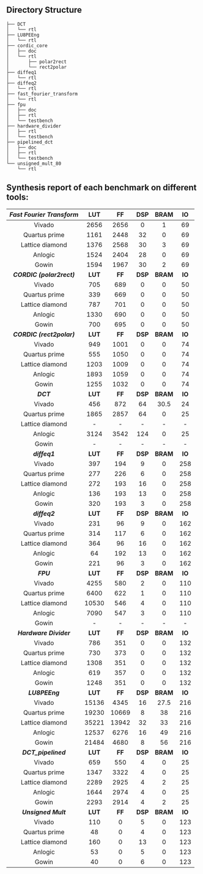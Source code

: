 ## Directory Structure


    ├── DCT
    │   └── rtl
    ├── LU8PEEng
    │   └── rtl
    ├── cordic_core
    │   ├── doc
    │   └── rtl
    │       ├── polar2rect
    │       └── rect2polar
    ├── diffeq1
    │   └── rtl
    ├── diffeq2
    │   └── rtl
    ├── fast_fourier_transform
    │   └── rtl
    ├── fpu
    │   ├── doc
    │   ├── rtl
    │   └── testbench
    ├── hardware_divider
    │   ├── rtl
    │   └── testbench
    ├── pipelined_dct
    │   ├── doc
    │   ├── rtl
    │   └── testbench
    └── unsigned_mult_80
        └── rtl

## Synthesis report of each benchmark on different tools:

|_Fast Fourier Transform_|LUT|FF|DSP|BRAM|IO|
|:---:|:---:|:---:|:---:|:---:|:---:|
|Vivado|2656|2656|0|1|69|
|Quartus prime|1161|2448|32|0|69|
|Lattice diamond|1376|2568|30|3|69|
|Anlogic|1524|2404|28|0|69|
|Gowin|1594|1967|30|2|69|
|**_CORDIC (polar2rect)_**|**LUT**|**FF**|**DSP**|**BRAM**|**IO**|
|Vivado|705|689|0|0|50|
|Quartus prime|339|669|0|0|50|
|Lattice diamond|787|701|0|0|50|
|Anlogic|1330|690|0|0|50|
|Gowin|700|695|0|0|50|
|**_CORDIC (rect2polar)_**|**LUT**|**FF**|**DSP**|**BRAM**|**IO**|
|Vivado|949|1001|0|0|74|
|Quartus prime|555|1050|0|0|74|
|Lattice diamond|1203|1009|0|0|74|
|Anlogic|1893|1059|0|0|74|
|Gowin|1255|1032|0|0|74|
|**_DCT_**|**LUT**|**FF**|**DSP**|**BRAM**|**IO**|
|Vivado|456|872|64|30.5|24|
|Quartus prime|1865|2857|64|0|25|
|Lattice diamond|-|-|-|-|-|
|Anlogic|3124|3542|124|0|25|
|Gowin|-|-|-|-|-|
|**_diffeq1_**|**LUT**|**FF**|**DSP**|**BRAM**|**IO**|
|Vivado|397|194|9|0|258|
|Quartus prime|277|226|6|0|258|
|Lattice diamond|272|193|16|0|258|
|Anlogic|136|193|13|0|258|
|Gowin|320|193|3|0|258|
|**_diffeq2_**|**LUT**|**FF**|**DSP**|**BRAM**|**IO**|
|Vivado|231|96|9|0|162|
|Quartus prime|314|117|6|0|162|
|Lattice diamond|364|96|16|0|162|
|Anlogic|64|192|13|0|162|
|Gowin|221|96|3|0|162|
|**_FPU_**|**LUT**|**FF**|**DSP**|**BRAM**|**IO**|
|Vivado|4255|580|2|0|110|
|Quartus prime|6400|622|1|0|110|
|Lattice diamond|10530|546|4|0|110|
|Anlogic|7090|547|3|0|110|
|Gowin|-|-|-|-|-|
|**_Hardware Divider_**|**LUT**|**FF**|**DSP**|**BRAM**|**IO**|
|Vivado|786|351|0|0|132|
|Quartus prime|730|373|0|0|132|
|Lattice diamond|1308|351|0|0|132|
|Anlogic|619|357|0|0|132|
|Gowin|1248|351|0|0|132|
|**_LU8PEEng_**|**LUT**|**FF**|**DSP**|**BRAM**|**IO**|
|Vivado|15136|4345|16|27.5|216|
|Quartus prime|19230|10669|8|38|216|
|Lattice diamond|35221|13942|32|33|216|
|Anlogic|12537|6276|16|49|216|
|Gowin|21484|4680|8|56|216|
|**_DCT_pipelined_**|**LUT**|**FF**|**DSP**|**BRAM**|**IO**|
|Vivado|659|550|4|0|25|
|Quartus prime|1347|3322|4|0|25|
|Lattice diamond|2289|2925|4|2|25|
|Anlogic|1644|2974|4|0|25|
|Gowin|2293|2914|4|2|25|
|**_Unsigned Mult_**|**LUT**|**FF**|**DSP**|**BRAM**|**IO**|
|Vivado|110|0|5|0|123|
|Quartus prime|48|0|4|0|123|
|Lattice diamond|160|0|13|0|123|
|Anlogic|53|0|5|0|123|
|Gowin|40|0|6|0|123|
